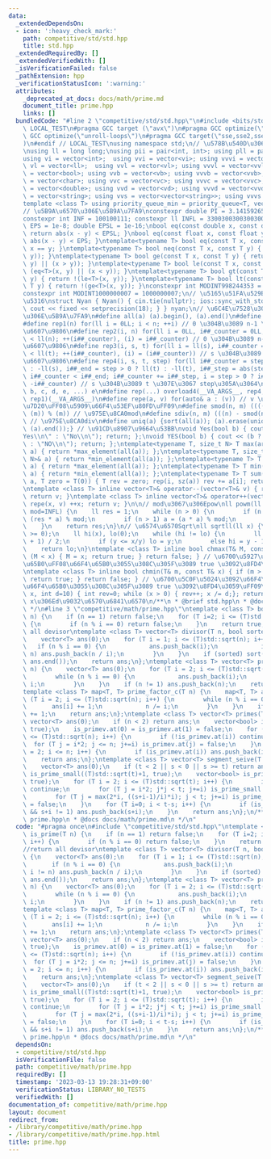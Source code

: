 ```yaml
---
data:
  _extendedDependsOn:
  - icon: ':heavy_check_mark:'
    path: competitive/std/std.hpp
    title: std.hpp
  _extendedRequiredBy: []
  _extendedVerifiedWith: []
  _isVerificationFailed: false
  _pathExtension: hpp
  _verificationStatusIcon: ':warning:'
  attributes:
    _deprecated_at_docs: docs/math/prime.md
    document_title: prime.hpp
    links: []
  bundledCode: "#line 2 \"competitive/std/std.hpp\"\n#include <bits/stdc++.h>\n#ifndef\
    \ LOCAL_TEST\n#pragma GCC target (\"avx\")\n#pragma GCC optimize(\"O3\")\n#pragma\
    \ GCC optimize(\"unroll-loops\")\n#pragma GCC target(\"sse,sse2,sse3,ssse3,sse4,popcnt,abm,mmx,avx,tune=native\"\
    )\n#endif // LOCAL_TEST\nusing namespace std;\n// \u578B\u540D\u306E\u77ED\u7E2E\
    \nusing ll = long long;\nusing pii = pair<int, int>; using pll = pair<ll, ll>;\n\
    using vi = vector<int>;  using vvi = vector<vi>; using vvvi = vector<vvi>;\nusing\
    \ vl = vector<ll>;  using vvl = vector<vl>; using vvvl = vector<vvl>;\nusing vb\
    \ = vector<bool>; using vvb = vector<vb>; using vvvb = vector<vvb>;\nusing vc\
    \ = vector<char>; using vvc = vector<vc>; using vvvc = vector<vvc>;\nusing vd\
    \ = vector<double>; using vvd = vector<vd>; using vvvd = vector<vvd>;\nusing vs\
    \ = vector<string>; using vvs = vector<vector<string>>; using vvvs = vector<vector<vector<string>>>;\n\
    template <class T> using priority_queue_min = priority_queue<T, vector<T>, greater<T>>;\n\
    // \u5B9A\u6570\u306E\u5B9A\u7FA9\nconstexpr double PI = 3.14159265358979323;\n\
    constexpr int INF = 100100111; constexpr ll INFL = 3300300300300300491LL;\nfloat\
    \ EPS = 1e-8; double EPSL = 1e-16;\nbool eq(const double x, const double y) {\
    \ return abs(x - y) < EPSL; }\nbool eq(const float x, const float y) { return\
    \ abs(x - y) < EPS; }\ntemplate<typename T> bool eq(const T x, const T y) { return\
    \ x == y; }\ntemplate<typename T> bool neq(const T x, const T y) { return !(eq<T>(x,\
    \ y)); }\ntemplate<typename T> bool ge(const T x, const T y) { return (eq<T>(x,\
    \ y) || (x > y)); }\ntemplate<typename T> bool le(const T x, const T y) { return\
    \ (eq<T>(x, y) || (x < y)); }\ntemplate<typename T> bool gt(const T x, const T\
    \ y) { return !(le<T>(x, y)); }\ntemplate<typename T> bool lt(const T x, const\
    \ T y) { return !(ge<T>(x, y)); }\nconstexpr int MODINT998244353 = 998244353;\n\
    constexpr int MODINT1000000007 = 1000000007;\n// \u5165\u51FA\u529B\u9AD8\u901F\
    \u5316\nstruct Nyan { Nyan() { cin.tie(nullptr); ios::sync_with_stdio(false);\
    \ cout << fixed << setprecision(18); } } nyan;\n// \u6C4E\u7528\u30DE\u30AF\u30ED\
    \u306E\u5B9A\u7FA9\n#define all(a) (a).begin(), (a).end()\n#define sz(x) ((int)(x).size())\n\
    #define rep1(n) for(ll i = 0LL; i < n; ++i) // 0 \u304B\u3089 n-1 \u307E\u3067\
    \u6607\u9806\n#define rep2(i, n) for(ll i = 0LL, i##_counter = 0LL; i##_counter\
    \ < ll(n); ++(i##_counter), (i) = i##_counter) // 0 \u304B\u3089 n-1 \u307E\u3067\
    \u6607\u9806\n#define rep3(i, s, t) for(ll i = ll(s), i##_counter = ll(s); i##_counter\
    \ < ll(t); ++(i##_counter), (i) = (i##_counter)) // s \u304B\u3089 t \u307E\u3067\
    \u6607\u9806\n#define rep4(i, s, t, step) for(ll i##_counter = step > 0 ? ll(s)\
    \ : -ll(s), i##_end = step > 0 ? ll(t) : -ll(t), i##_step = abs(step), i = ll(s);\
    \ i##_counter < i##_end; i##_counter += i##_step, i = step > 0 ? i##_counter :\
    \ -i##_counter) // s \u304B\u3089 t \u307E\u3067 step\u305A\u3064\n#define overload4(a,\
    \ b, c, d, e, ...) e\n#define rep(...) overload4(__VA_ARGS__, rep4, rep3, rep2,\
    \ rep1)(__VA_ARGS__)\n#define repe(a, v) for(auto& a : (v)) // v \u306E\u5168\u8981\
    \u7D20\uFF08\u5909\u66F4\u53EF\u80FD\uFF09\n#define smod(n, m) ((((n) % (m)) +\
    \ (m)) % (m)) // \u975E\u8CA0mod\n#define sdiv(n, m) (((n) - smod(n, m)) / (m))\
    \ // \u975E\u8CA0div\n#define uniq(a) {sort(all(a)); (a).erase(unique(all(a)),\
    \ (a).end());} // \u91CD\u8907\u9664\u53BB\nvoid Yes(bool b) { cout << (b ? \"\
    Yes\\n\" : \"No\\n\"); return; };\nvoid YES(bool b) { cout << (b ? \"YES\\n\"\
    \ : \"NO\\n\"); return; };\ntemplate<typename T, size_t N> T max(array<T, N>&\
    \ a) { return *max_element(all(a)); };\ntemplate<typename T, size_t N> T min(array<T,\
    \ N>& a) { return *min_element(all(a)); };\ntemplate<typename T> T max(vector<T>&\
    \ a) { return *max_element(all(a)); };\ntemplate<typename T> T min(vector<T>&\
    \ a) { return *min_element(all(a)); };\ntemplate<typename T> T sum(vector<T>&\
    \ a, T zero = T(0)) { T rev = zero; rep(i, sz(a)) rev += a[i]; return rev; };\n\
    \ntemplate <class T> inline vector<T>& operator--(vector<T>& v) { repe(x, v) --x;\
    \ return v; }\ntemplate <class T> inline vector<T>& operator++(vector<T>& v) {\
    \ repe(x, v) ++x; return v; }\n\n// mod\u3067\u306Epow\nll powm(ll a, ll n, ll\
    \ mod=INFL) {\n    ll res = 1;\n    while (n > 0) {\n        if (n & 1) res =\
    \ (res * a) % mod;\n        if (n > 1) a = (a * a) % mod;\n        n >>= 1;\n\
    \    }\n    return res;\n}\n// \u6574\u6570Sqrt\nll sqrtll(ll x) {\n    assert(x\
    \ >= 0);\n    ll hi(x), lo(0);\n    while (hi != lo) {\n        ll y = (hi + lo\
    \ + 1) / 2;\n        if (y <= x/y) lo = y;\n        else hi = y - 1;\n    }\n\
    \    return lo;\n}\ntemplate <class T> inline bool chmax(T& M, const T& x) { if\
    \ (M < x) { M = x; return true; } return false; } // \u6700\u5927\u5024\u3092\u66F4\
    \u65B0\uFF08\u66F4\u65B0\u3055\u308C\u305F\u3089 true \u3092\u8FD4\u3059\uFF09\
    \ntemplate <class T> inline bool chmin(T& m, const T& x) { if (m > x) { m = x;\
    \ return true; } return false; } // \u6700\u5C0F\u5024\u3092\u66F4\u65B0\uFF08\
    \u66F4\u65B0\u3055\u308C\u305F\u3089 true \u3092\u8FD4\u3059\uFF09\nint digit(ll\
    \ x, int d=10) { int rev=0; while (x > 0) { rev++; x /= d;}; return rev; } //\
    \ x\u306Ed\u9032\u6570\u6841\u6570\n/**\n * @brief std.hpp\n * @docs docs/std/std.md\n\
    \ */\n#line 3 \"competitive/math/prime.hpp\"\ntemplate <class T> bool is_prime(T\
    \ n) {\n    if (n == 1) return false;\n    for (T i=2; i <= (T)std::sqrt(n); i++)\
    \ {\n        if (n % i == 0) return false;\n    }\n    return true;\n};\n//return\
    \ all devisor\ntemplate <class T> vector<T> divisor(T n, bool sorted=true) {\n\
    \    vector<T> ans(0);\n    for (T i = 1; i <= (T)std::sqrt(n); i++) {\n     \
    \   if (n % i == 0) {\n            ans.push_back(i);\n            if (i * i !=\
    \ n) ans.push_back(n / i);\n        }\n    }\n    if (sorted) sort(ans.begin(),\
    \ ans.end());\n    return ans;\n};\ntemplate <class T> vector<T> prime_factor(T\
    \ n) {\n    vector<T> ans(0);\n    for (T i = 2; i <= (T)std::sqrt(n); i++) {\n\
    \        while (n % i == 0) {\n            ans.push_back(i);\n            n /=\
    \ i;\n        }\n    }\n    if (n != 1) ans.push_back(n);\n    return ans;\n};\n\
    template <class T> map<T, T> prime_factor_c(T n) {\n    map<T, T> ans;\n    for\
    \ (T i = 2; i <= (T)std::sqrt(n); i++) {\n        while (n % i == 0) {\n     \
    \       ans[i] += 1;\n            n /= i;\n        }\n    }\n    if (n != 1) ans[n]\
    \ += 1;\n    return ans;\n};\ntemplate <class T> vector<T> primes(T n) {\n   \
    \ vector<T> ans(0);\n    if (n < 2) return ans;\n    vector<bool> is_primev(n+1,\
    \ true);\n    is_primev.at(0) = is_primev.at(1) = false;\n    for (T i = 2; i\
    \ <= (T)std::sqrt(n); i++) {\n        if (!is_primev.at(i)) continue;\n      \
    \  for (T j = i*2; j <= n; j+=i) is_primev.at(j) = false;\n    }\n    for (T i\
    \ = 2; i <= n; i++) {\n        if (is_primev.at(i)) ans.push_back(i);\n    }\n\
    \    return ans;\n};\ntemplate <class T> vector<T> segment_seive(T s, T t) {\n\
    \    vector<T> ans(0);\n    if (t < 2 || s < 0 || s >= t) return ans;\n    vector<bool>\
    \ is_prime_small((T)std::sqrt(t)+1, true);\n    vector<bool> is_prime_large(t-s,\
    \ true);\n    for (T i = 2; i <= (T)std::sqrt(t); i++) {\n        if (!is_prime_small.at(i))\
    \ continue;\n        for (T j = i*2; j*j < t; j+=i) is_prime_small.at(j) = false;\n\
    \        for (T j = max(2*i, ((s+i-1)/i)*i); j < t; j+=i) is_prime_large.at(j-s)\
    \ = false;\n    }\n    for (T i=0; i < t-s; i++) {\n        if (is_prime_large.at(i)\
    \ && s+i != 1) ans.push_back(s+i);\n    }\n    return ans;\n};\n/**\n * @brief\
    \ prime.hpp\n * @docs docs/math/prime.md\n */\n"
  code: "#pragma once\n#include \"competitive/std/std.hpp\"\ntemplate <class T> bool\
    \ is_prime(T n) {\n    if (n == 1) return false;\n    for (T i=2; i <= (T)std::sqrt(n);\
    \ i++) {\n        if (n % i == 0) return false;\n    }\n    return true;\n};\n\
    //return all devisor\ntemplate <class T> vector<T> divisor(T n, bool sorted=true)\
    \ {\n    vector<T> ans(0);\n    for (T i = 1; i <= (T)std::sqrt(n); i++) {\n \
    \       if (n % i == 0) {\n            ans.push_back(i);\n            if (i *\
    \ i != n) ans.push_back(n / i);\n        }\n    }\n    if (sorted) sort(ans.begin(),\
    \ ans.end());\n    return ans;\n};\ntemplate <class T> vector<T> prime_factor(T\
    \ n) {\n    vector<T> ans(0);\n    for (T i = 2; i <= (T)std::sqrt(n); i++) {\n\
    \        while (n % i == 0) {\n            ans.push_back(i);\n            n /=\
    \ i;\n        }\n    }\n    if (n != 1) ans.push_back(n);\n    return ans;\n};\n\
    template <class T> map<T, T> prime_factor_c(T n) {\n    map<T, T> ans;\n    for\
    \ (T i = 2; i <= (T)std::sqrt(n); i++) {\n        while (n % i == 0) {\n     \
    \       ans[i] += 1;\n            n /= i;\n        }\n    }\n    if (n != 1) ans[n]\
    \ += 1;\n    return ans;\n};\ntemplate <class T> vector<T> primes(T n) {\n   \
    \ vector<T> ans(0);\n    if (n < 2) return ans;\n    vector<bool> is_primev(n+1,\
    \ true);\n    is_primev.at(0) = is_primev.at(1) = false;\n    for (T i = 2; i\
    \ <= (T)std::sqrt(n); i++) {\n        if (!is_primev.at(i)) continue;\n      \
    \  for (T j = i*2; j <= n; j+=i) is_primev.at(j) = false;\n    }\n    for (T i\
    \ = 2; i <= n; i++) {\n        if (is_primev.at(i)) ans.push_back(i);\n    }\n\
    \    return ans;\n};\ntemplate <class T> vector<T> segment_seive(T s, T t) {\n\
    \    vector<T> ans(0);\n    if (t < 2 || s < 0 || s >= t) return ans;\n    vector<bool>\
    \ is_prime_small((T)std::sqrt(t)+1, true);\n    vector<bool> is_prime_large(t-s,\
    \ true);\n    for (T i = 2; i <= (T)std::sqrt(t); i++) {\n        if (!is_prime_small.at(i))\
    \ continue;\n        for (T j = i*2; j*j < t; j+=i) is_prime_small.at(j) = false;\n\
    \        for (T j = max(2*i, ((s+i-1)/i)*i); j < t; j+=i) is_prime_large.at(j-s)\
    \ = false;\n    }\n    for (T i=0; i < t-s; i++) {\n        if (is_prime_large.at(i)\
    \ && s+i != 1) ans.push_back(s+i);\n    }\n    return ans;\n};\n/**\n * @brief\
    \ prime.hpp\n * @docs docs/math/prime.md\n */\n"
  dependsOn:
  - competitive/std/std.hpp
  isVerificationFile: false
  path: competitive/math/prime.hpp
  requiredBy: []
  timestamp: '2023-03-13 19:28:31+09:00'
  verificationStatus: LIBRARY_NO_TESTS
  verifiedWith: []
documentation_of: competitive/math/prime.hpp
layout: document
redirect_from:
- /library/competitive/math/prime.hpp
- /library/competitive/math/prime.hpp.html
title: prime.hpp
---
```

